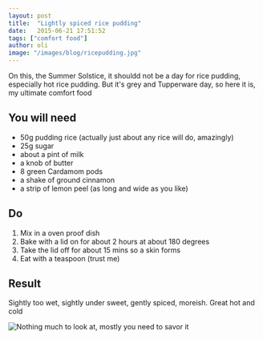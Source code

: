 ```yaml
---
layout: post
title:  "Lightly spiced rice pudding"
date:   2015-06-21 17:51:52
tags: ["comfort food"]
author: oli
image: "/images/blog/ricepudding.jpg"
---
```


On this, the Summer Solstice, it shouldd not be a day for rice pudding, especially hot rice pudding.  But it's grey and Tupperware day, so here it is, my ultimate comfort food


## You will need

* 50g pudding rice (actually just about any rice will do, amazingly)
* 25g sugar
* about a pint of milk
* a knob of butter
* 8 green Cardamom pods
* a shake of ground cinnamon
* a strip of lemon peel (as long and wide as you like)

## Do

1. Mix in a oven proof dish
2. Bake with a lid on for about 2 hours at about 180 degrees
3. Take the lid off for about 15 mins so a skin forms
4. Eat with a teaspoon (trust me)


## Result

Sightly too wet, sightly under sweet, gently spiced, moreish.  Great hot and cold

![Nothing much to look at, mostly you need to savor it](/images/blog/ricepudding.jpg)